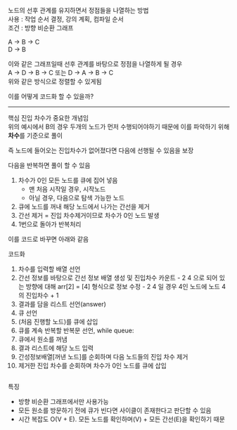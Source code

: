 노드의 선후 관계를 유지하면서 정점들을 나열하는 방법  
사용 : 작업 순서 결정, 강의 계획, 컴파일 순서  
조건 : 방향 비순환 그래프

A -> B -> C  
D -> B

이와 같은 그래프일때 선후 관계를 바탕으로 정점을 나열하게 될 경우  
A -> D -> B -> C 또는 D -> A -> B -> C  
위와 같은 방식으로 정렬할 수 있게됨  

이를 어떻게 코드화 할 수 있을까?  

---

핵심
진입 차수가 중요한 개념임  
위의 예시에서 B의 경우 두개의 노드가 먼저 수행되어야하기 때문에 이를 파악하기 위해 **차수**를 기준으로 풀이  

즉 노드에 들어오는 진입차수가 없어졌다면 다음에 선행될 수 있음을 보장

다음을 반복하면 풀이 할 수 있음

1. 차수가 0인 모든 노드를 큐에 집어 넣음
	- 맨 처음 시작일 경우, 시작노드
	- 아닐 경우, 다음으로 탐색 가능한 노드
2. 큐에 노드를 꺼내 해당 노드에서 나가는 간선을 제거
3. 간선 제거 = 진입 차수제거이므로 차수가 0인 노드 발생
4. 1번으로 돌아가 반복처리

이를 코드로 바꾸면 아래와 같음  

코드화
1. 차수를 입력할 배열 선언
2. 간선 정보를 바탕으로 간선 정보 배열 생성 및 진입차수 카운트
		- 2 4 으로 되어 있는 방향에 대해 arr[2] = [4] 형식으로 정보 수정
		- 2 4 일 경우 4인 노드에 노드 4의 진입차수 + 1
3. 결과를 담을 리스트 선언(answer)
4. 큐 선언
5. (처음 진행할 노드)를 큐에 삽입
6. 큐를 계속 반복할 반복문 선언, while queue:
7. 큐에서 원소를 꺼냄
8. 결과 리스트에 해당 노드 입력
9. 간성정보배열[꺼낸 노드]를 순회하며 다음 노드들의 진입 차수 제거
10. 제거한 진입 차수를 순회하며 차수가 0인 노드를 큐에 삽입

```

```

특징  
- 방향 비순환 그래프에서만 사용가능  
- 모든 원소를 방문하기 전에 큐가 빈다면 사이클이 존재한다고 판단할 수 있음
- 시간 복잡도 O(V + E). 
		모든 노드를 확인하며(V) + 모든 간선(E)을 확인하기 때문